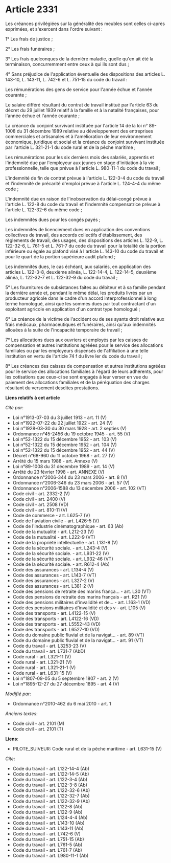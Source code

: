 # Article 2331

Les créances privilégiées sur la généralité des meubles sont celles ci-après exprimées, et s'exercent dans l'ordre suivant : 

1° Les frais de justice ; 

2° Les frais funéraires ; 

3° Les frais quelconques de la dernière maladie, quelle qu'en ait été la terminaison, concurremment entre ceux à qui ils sont
dus ; 

4° Sans préjudice de l'application éventuelle des dispositions des articles L. 143-10, L. 143-11, L. 742-6 et L. 751-15 du
code du travail : 

Les rémunérations des gens de service pour l'année échue et l'année courante ; 

Le salaire différé résultant du contrat de travail institué par l'article 63 du décret du 29 juillet 1939 relatif à la
famille et à la natalité françaises, pour l'année échue et l'année courante ; 

La créance du conjoint survivant instituée par l'article 14 de la loi n° 89-1008 du 31 décembre 1989 relative au
développement des entreprises commerciales et artisanales et à l'amélioration de leur environnement économique, juridique et
social et la créance du conjoint survivant instituée par l'article L. 321-21-1 du code rural et de la pêche maritime ; 

Les rémunérations pour les six derniers mois des salariés, apprentis et l'indemnité due par l'employeur aux jeunes en stage
d'initiation à la vie professionnelle, telle que prévue à l'article L. 980-11-1 du code du travail ; 

L'indemnité de fin de contrat prévue à l'article L. 122-3-4 du code du travail et l'indemnité de précarité d'emploi prévue à
l'article L. 124-4-4 du même code ;

L'indemnité due en raison de l'inobservation du délai-congé prévue à l'article L. 122-8 du code du travail et l'indemnité
compensatrice prévue à l'article L. 122-32-6 du même code ; 

Les indemnités dues pour les congés payés ; 

Les indemnités de licenciement dues en application des conventions collectives de travail, des accords collectifs
d'établissement, des règlements de travail, des usages, des dispositions des articles L. 122-9, L. 122-32-6, L. 761-5 et L.
761-7 du code du travail pour la totalité de la portion inférieure ou égale au plafond visé à l'article L. 143-10 du code du
travail et pour le quart de la portion supérieure audit plafond ; 

Les indemnités dues, le cas échéant, aux salariés, en application des articles L. 122-3-8, deuxième alinéa, L. 122-14-4, L.
122-14-5, deuxième alinéa, L. 122-32-7 et L. 122-32-9 du code du travail ; 

5° Les fournitures de subsistances faites au débiteur et à sa famille pendant la dernière année et, pendant le même délai,
les produits livrés par un producteur agricole dans le cadre d'un accord interprofessionnel à long terme homologué, ainsi que
les sommes dues par tout contractant d'un exploitant agricole en application d'un contrat type homologué ; 

6° La créance de la victime de l'accident ou de ses ayants droit relative aux frais médicaux, pharmaceutiques et funéraires,
ainsi qu'aux indemnités allouées à la suite de l'incapacité temporaire de travail ; 

7° Les allocations dues aux ouvriers et employés par les caisses de compensation et autres institutions agréées pour le
service des allocations familiales ou par les employeurs dispensés de l'affiliation à une telle institution en vertu de
l'article 74 f du livre Ier du code du travail ; 

8° Les créances des caisses de compensation et autres institutions agréées pour le service des allocations familiales à
l'égard de leurs adhérents, pour les cotisations que ceux-ci se sont engagés à leur verser en vue du paiement des allocations
familiales et de la péréquation des charges résultant du versement desdites prestations.

**Liens relatifs à cet article**

_Cité par_:

  - Loi n°1913-07-03 du 3 juillet 1913 - art. 11 (V)
  - Loi n°1922-07-22 du 22 juillet 1922 - art. 24 (V)
  - Loi n°1928-03-30 du 30 mars 1928 - art. 2 septies (V)
  - Ordonnance n°45-2456 du 19 octobre 1945 - art. 55 (V)
  - Loi n°52-1322 du 15 décembre 1952 - art. 103 (V)
  - Loi n°52-1322 du 15 décembre 1952 - art. 104 (V)
  - Loi n°52-1322 du 15 décembre 1952 - art. 44 (V)
  - Décret n°68-960 du 11 octobre 1968 - art. 27 (V)
  - Arrêté du 15 mars 1988 - art. Annexe (V)
  - Loi n°89-1008 du 31 décembre 1989 - art. 14 (V)
  - Arrêté du 23 février 1998 - art. ANNEXE (V)
  - Ordonnance n°2006-344 du 23 mars 2006 - art. 8 (V)
  - Ordonnance n°2006-346 du 23 mars 2006 - art. 57 (V)
  - Ordonnance n°2006-1588 du 13 décembre 2006 - art. 102 (VT)
  - Code civil - art. 2332-2 (V)
  - Code civil - art. 2400 (V)
  - Code civil - art. 2508 (VD)
  - Code civil - art. 810-11 (V)
  - Code de commerce - art. L625-7 (V)
  - Code de l'aviation civile - art. L426-5 (V)
  - Code de l'industrie cinématographique - art. 63 (Ab)
  - Code de la mutualité - art. L212-23 (V)
  - Code de la mutualité - art. L222-9 (VT)
  - Code de la propriété intellectuelle - art. L131-8 (V)
  - Code de la sécurité sociale. - art. L243-4 (V)
  - Code de la sécurité sociale. - art. L931-22 (V)
  - Code de la sécurité sociale. - art. L932-46 (VT)
  - Code de la sécurité sociale. - art. R612-4 (Ab)
  - Code des assurances - art. L134-4 (V)
  - Code des assurances - art. L143-7 (VT)
  - Code des assurances - art. L327-2 (V)
  - Code des assurances - art. L381-2 (V)
  - Code des pensions de retraite des marins frança... - art. L30 (VT)
  - Code des pensions de retraite des marins français  - art. R21 (V)
  - Code des pensions militaires d'invalidité et de... - art. L163-1 (VD)
  - Code des pensions militaires d'invalidité et des v - art. L105 (V)
  - Code des transports - art. L4122-15 (V)
  - Code des transports - art. L4122-16 (VD)
  - Code des transports - art. L5552-43 (VD)
  - Code des transports - art. L6527-10 (VD)
  - Code du domaine public fluvial et de la navigat... - art. 89 (VT)
  - Code du domaine public fluvial et de la navigat... - art. 91 (VT)
  - Code du travail - art. L3253-23 (V)
  - Code du travail - art. L731-7 (AbD)
  - Code rural - art. L321-11 (V)
  - Code rural - art. L321-21 (V)
  - Code rural - art. L321-21-1 (V)
  - Code rural - art. L631-15 (V)
  - Loi n°1807-09-05 du 5 septembre 1807 - art. 2 (V)
  - Loi n°1895-12-27 du 27 décembre 1895 - art. 4 (V)

_Modifié par_:

  - Ordonnance n°2010-462 du 6 mai 2010 - art. 1

_Anciens textes_:

  - Code civil - art. 2101 (M)
  - Code civil - art. 2101 (T)

**Liens**:

  - PILOTE_SUIVEUR: Code rural et de la pêche maritime - art. L631-15 (V)

_Cite_:

  - Code du travail - art. L122-14-4 (Ab)
  - Code du travail - art. L122-14-5 (Ab)
  - Code du travail - art. L122-3-4 (Ab)
  - Code du travail - art. L122-3-8 (Ab)
  - Code du travail - art. L122-32-6 (Ab)
  - Code du travail - art. L122-32-7 (Ab)
  - Code du travail - art. L122-32-9 (Ab)
  - Code du travail - art. L122-8 (Ab)
  - Code du travail - art. L122-9 (Ab)
  - Code du travail - art. L124-4-4 (Ab)
  - Code du travail - art. L143-10 (Ab)
  - Code du travail - art. L143-11 (Ab)
  - Code du travail - art. L742-6 (V)
  - Code du travail - art. L751-15 (Ab)
  - Code du travail - art. L761-5 (Ab)
  - Code du travail - art. L761-7 (Ab)
  - Code du travail - art. L980-11-1 (Ab)
